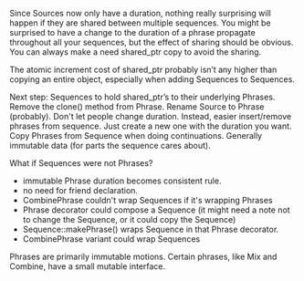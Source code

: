 
Since Sources now only have a duration, nothing really surprising will happen if they are shared between multiple
sequences. You might be surprised to have a change to the duration of a phrase propagate throughout all your sequences,
but the effect of sharing should be obvious. You can always make a need shared_ptr copy to avoid the sharing.

The atomic increment cost of shared_ptr probably isn’t any higher than copying an entire object, especially when adding
Sequences to Sequences.

Next step:
Sequences to hold shared_ptr’s to their underlying Phrases.
Remove the clone() method from Phrase.
Rename Source<T> to Phrase<T> (probably).
Don't let people change duration.
Instead, easier insert/remove phrases from sequence. Just create a new one with the duration you want.
Copy Phrases from Sequence when doing continuations.
Generally immutable data (for parts the sequence cares about).

What if Sequences were not Phrases?
- immutable Phrase duration becomes consistent rule.
- no need for friend declaration.
- CombinePhrase couldn't wrap Sequences if it's wrapping Phrases
- Phrase decorator could compose a Sequence (it might need a note not to change the Sequence, or it could copy the Sequence)
- Sequence::makePhrase() wraps Sequence in that Phrase decorator.
- CombinePhrase variant could wrap Sequences

Phrases are primarily immutable motions.
Certain phrases, like Mix and Combine, have a small mutable interface.

